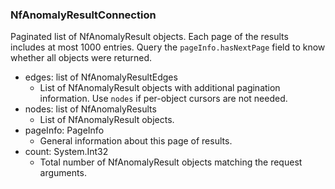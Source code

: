### NfAnomalyResultConnection
Paginated list of NfAnomalyResult objects. Each page of the results includes at most 1000 entries. Query the `pageInfo.hasNextPage` field to know whether all objects were returned.

- edges: list of NfAnomalyResultEdges
  - List of NfAnomalyResult objects with additional pagination information. Use `nodes` if per-object cursors are not needed.
- nodes: list of NfAnomalyResults
  - List of NfAnomalyResult objects.
- pageInfo: PageInfo
  - General information about this page of results.
- count: System.Int32
  - Total number of NfAnomalyResult objects matching the request arguments.

